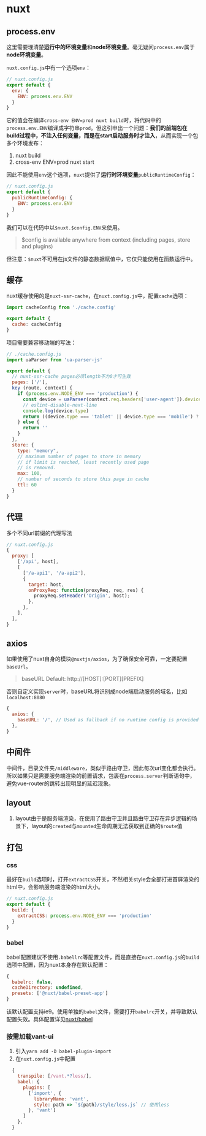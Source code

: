 # nuxt

## process.env

这里需要理清楚**运行中的环境变量**和**node环境变量**。毫无疑问`process.env`属于**node环境变量**。

`nuxt.config.js`中有一个选项`env`：

``` js
// nuxt.config.js
export default {
  env: {
    ENV: process.env.ENV
  }
}
```

它的值会在编译`cross-env ENV=prod nuxt build`时，将代码中的`process.env.ENV`编译成字符串`prod`。但这引申出一个问题：**我们的前端包在build过程中，不注入任何变量，而是在start启动服务时才注入**，从而实现一个包多个环境发布：

1. nuxt build
2. cross-env ENV=prod nuxt start

因此不能使用`env`这个选项，`nuxt`提供了**运行时环境变量**`publicRuntimeConfig`：

``` js
// nuxt.config.js
export default {
  publicRuntimeConfig: {
    ENV: process.env.ENV
  }
}
```

我们可以在代码中以`$nuxt.$config.ENV`来使用。

> $config is available anywhere from context (including pages, store and plugins)

但注意：`$nuxt`不可用在js文件的静态数据赋值中，它仅只能使用在函数运行中。

## 缓存

nuxt缓存使用的是`nuxt-ssr-cache`，在`nuxt.config.js`中，配置`cache`选项：

``` js
import cacheConfig from './cache.config'

export default {
  cache: cacheConfig
}
```

项目需要兼容移动端的写法：

``` js
// ./cache.config.js
import uaParser from 'ua-parser-js'

export default {
  // nuxt-ssr-cache pages必须length不为0才可生效
  pages: ['/'],
  key (route, context) {
    if (process.env.NODE_ENV === 'production') {
      const device = uaParser(context.req.headers['user-agent']).device
      // eslint-disable-next-line
      console.log(device.type)
      return ((device.type === 'tablet' || device.type === 'mobile') ? 'mobile' : 'pc') + route
    } else {
      return ''
    }
  },
  store: {
    type: "memory",
    // maximum number of pages to store in memory
    // if limit is reached, least recently used page
    // is removed.
    max: 100,
    // number of seconds to store this page in cache
    ttl: 60
  }
}
```

## 代理

多个不同url前缀的代理写法

``` js
// nuxt.config.js
{
  proxy: [
    ['/api', host],
    [
      ['/a-api1', '/a-api2'],
      {
        target: host,
        onProxyReq: function(proxyReq, req, res) {
          proxyReq.setHeader('Origin', host);
        },
      },
    ],
  ],
}
```

## axios

如果使用了nuxt自身的模块`@nuxtjs/axios`，为了确保安全可靠，一定要配置`baseUrl`。

> baseURL Default: http://[HOST]:[PORT][PREFIX]

否则自定义实现`server`时，baseURL将识别成node端启动服务的域名，比如`localhost:8080`

``` js
{
  axios: {
    baseURL: '/', // Used as fallback if no runtime config is provided
  },
}
```

## 中间件

中间件，目录文件夹`/middleware`，类似于路由守卫，因此每次url变化都会执行。所以如果只是需要服务端渲染的前置请求，包裹在`process.server`判断语句中，避免vue-router的跳转出现明显的延迟现象。

## layout

1. layout由于是服务端渲染，在使用了路由守卫并且路由守卫存在异步逻辑的场景下，layout的`created`与`mounted`生命周期无法获取到正确的`$route`值

## 打包

### css

最好在`build`选项时，打开`extractCSS`开关，不然相关style会全部打进首屏渲染的html中，会影响服务端渲染的html大小。

``` js
// nuxt.config.js
export default {
  build: {
    extractCSS: process.env.NODE_ENV === 'production'
  }
}
```

### babel

babel配置建议不使用`.babellrc`等配置文件，而是直接在`nuxt.config.js`的`build`选项中配置，因为nuxt本身存在默认配置：

``` js
{
  babelrc: false,
  cacheDirectory: undefined,
  presets: ['@nuxt/babel-preset-app']
}
```

该默认配置支持ie9。使用单独的`babel`文件，需要打开`babelrc`开关，并导致默认配置失效。具体配置详见[nuxt/babel](https://zh.nuxtjs.org/docs/2.x/configuration-glossary/configuration-build#babel)

### 按需加载vant-ui

1. 引入`yarn add -D babel-plugin-import`
2. 在`nuxt.config.js`中配置

  ``` js
    {
      transpile: [/vant.*?less/],
      babel: {
        plugins: [
          ['import', {
            libraryName: 'vant',
            style: path => `${path}/style/less.js` // 使用less
          }, 'vant']
        ]
      },
    }
  ```
